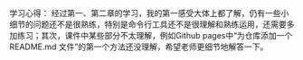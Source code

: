学习心得：
经过第一、第二章的学习，我的第一感受大体上都了解，仍有一些小细节的问题还不是很熟练，特别是命令行工具还不是很理解和熟练运用，还需要多加练习；其次，课件中某些部分不太理解，例如Github pages中“为仓库添加一个 README.md 文件”的第一个方法还没理解，希望老师更细节地解答一下。